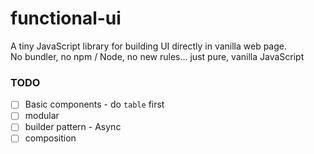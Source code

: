 functional-ui
=============
A tiny JavaScript library for building UI directly in vanilla web page.  \
No bundler, no npm / Node, no new rules... just pure, vanilla JavaScript

### TODO
- [ ] Basic components - do `table` first
- [ ] modular
- [ ] builder pattern - Async
- [ ] composition
